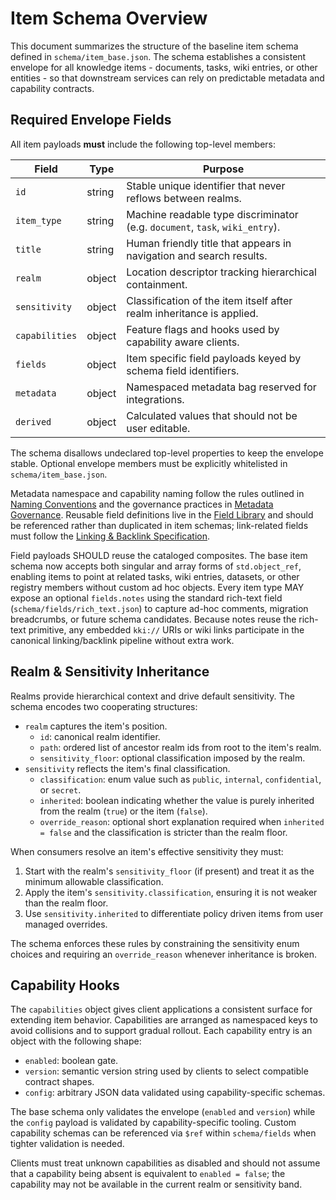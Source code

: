 # Item Schema Overview

This document summarizes the structure of the baseline item schema defined in
`schema/item_base.json`. The schema establishes a consistent envelope for all
knowledge items - documents, tasks, wiki entries, or other entities - so that downstream
services can rely on predictable metadata and capability contracts.

## Required Envelope Fields

All item payloads **must** include the following top-level members:

| Field | Type | Purpose |
| --- | --- | --- |
| `id` | string | Stable unique identifier that never reflows between realms. |
| `item_type` | string | Machine readable type discriminator (e.g. `document`, `task`, `wiki_entry`). |
| `title` | string | Human friendly title that appears in navigation and search results. |
| `realm` | object | Location descriptor tracking hierarchical containment. |
| `sensitivity` | object | Classification of the item itself after realm inheritance is applied. |
| `capabilities` | object | Feature flags and hooks used by capability aware clients. |
| `fields` | object | Item specific field payloads keyed by schema field identifiers. |
| `metadata` | object | Namespaced metadata bag reserved for integrations. |
| `derived` | object | Calculated values that should not be user editable. |

The schema disallows undeclared top-level properties to keep the envelope
stable. Optional envelope members must be explicitly whitelisted in
`schema/item_base.json`.

Metadata namespace and capability naming follow the rules outlined in
[Naming Conventions](naming_conventions.md) and the governance practices in
[Metadata Governance](metadata_governance.md). Reusable field definitions live
in the [Field Library](field_library.md) and should be referenced rather than
duplicated in item schemas; link-related fields must follow the
[Linking & Backlink Specification](linking_and_backlinks.md).

Field payloads SHOULD reuse the cataloged composites. The base item schema now
accepts both singular and array forms of `std.object_ref`, enabling items to
point at related tasks, wiki entries, datasets, or other registry members without custom
ad hoc objects. Every item type MAY expose an optional `fields.notes` using the
standard rich-text field (`schema/fields/rich_text.json`) to capture ad-hoc comments,
migration breadcrumbs, or future schema candidates. Because notes reuse the rich-text
primitive, any embedded `kki://` URIs or wiki links participate in the canonical
linking/backlink pipeline without extra work.

## Realm & Sensitivity Inheritance

Realms provide hierarchical context and drive default sensitivity. The schema
encodes two cooperating structures:

* `realm` captures the item's position.
  * `id`: canonical realm identifier.
  * `path`: ordered list of ancestor realm ids from root to the item's realm.
  * `sensitivity_floor`: optional classification imposed by the realm.
* `sensitivity` reflects the item's final classification.
  * `classification`: enum value such as `public`, `internal`, `confidential`,
    or `secret`.
  * `inherited`: boolean indicating whether the value is purely inherited from
    the realm (`true`) or the item (`false`).
  * `override_reason`: optional short explanation required when
    `inherited = false` and the classification is stricter than the realm floor.

When consumers resolve an item's effective sensitivity they must:

1. Start with the realm's `sensitivity_floor` (if present) and treat it as the
   minimum allowable classification.
2. Apply the item's `sensitivity.classification`, ensuring it is not weaker than
   the realm floor.
3. Use `sensitivity.inherited` to differentiate policy driven items from user
   managed overrides.

The schema enforces these rules by constraining the sensitivity enum choices and
requiring an `override_reason` whenever inheritance is broken.

## Capability Hooks

The `capabilities` object gives client applications a consistent surface for
extending item behavior. Capabilities are arranged as namespaced keys to avoid
collisions and to support gradual rollout. Each capability entry is an object
with the following shape:

* `enabled`: boolean gate.
* `version`: semantic version string used by clients to select compatible
  contract shapes.
* `config`: arbitrary JSON data validated using capability-specific schemas.

The base schema only validates the envelope (`enabled` and `version`) while the
`config` payload is validated by capability-specific tooling. Custom capability
schemas can be referenced via `$ref` within `schema/fields` when tighter
validation is needed.

Clients must treat unknown capabilities as disabled and should not assume that a
capability being absent is equivalent to `enabled = false`; the capability may
not be available in the current realm or sensitivity band.
